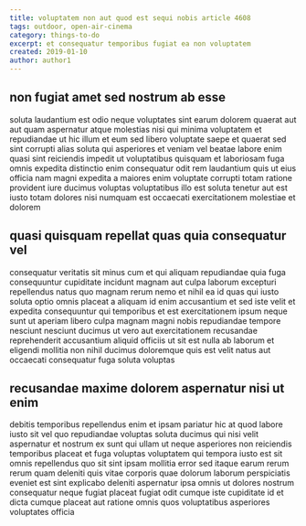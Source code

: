 ```yaml
---
title: voluptatem non aut quod est sequi nobis article 4608
tags: outdoor, open-air-cinema
category: things-to-do
excerpt: et consequatur temporibus fugiat ea non voluptatem
created: 2019-01-10
author: author1
---
```


## non fugiat amet sed nostrum ab esse

soluta laudantium est odio neque voluptates sint earum dolorem quaerat aut aut quam aspernatur atque molestias nisi qui minima voluptatem et repudiandae ut hic illum et eum sed libero voluptate saepe et quaerat sed sint corrupti alias soluta qui asperiores et veniam vel beatae labore enim quasi sint reiciendis impedit ut voluptatibus quisquam et laboriosam fuga omnis expedita distinctio enim consequatur odit rem laudantium quis ut eius officia nam magni expedita a maiores enim voluptate corrupti totam ratione provident iure ducimus voluptas voluptatibus illo est soluta tenetur aut est iusto totam dolores nisi numquam est occaecati exercitationem molestiae et dolorem

## quasi quisquam repellat quas quia consequatur vel

consequatur veritatis sit minus cum et qui aliquam repudiandae quia fuga consequuntur cupiditate incidunt magnam aut culpa laborum excepturi repellendus natus quo magnam rerum nemo et nihil ea id quas qui iusto soluta optio omnis placeat a aliquam id enim accusantium et sed iste velit et expedita consequuntur qui temporibus et est exercitationem ipsum neque sunt ut aperiam libero culpa magnam magni nobis repudiandae tempore nesciunt nesciunt ducimus ut vero aut exercitationem recusandae reprehenderit accusantium aliquid officiis ut sit est nulla ab laborum et eligendi mollitia non nihil ducimus doloremque quis est velit natus aut occaecati consequatur fuga soluta voluptas

## recusandae maxime dolorem aspernatur nisi ut enim

debitis temporibus repellendus enim et ipsam pariatur hic at quod labore iusto sit vel quo repudiandae voluptas soluta ducimus qui nisi velit aspernatur et nostrum ex sunt qui ullam ut neque asperiores non reiciendis temporibus placeat et fuga voluptas voluptatem qui tempora iusto est sit omnis repellendus quo sit sint ipsam mollitia error sed itaque earum rerum rerum quam deleniti quis vitae corporis quae dolorum laborum perspiciatis eveniet est sint explicabo deleniti aspernatur ipsa omnis ut dolores nostrum consequatur neque fugiat placeat fugiat odit cumque iste cupiditate id et dicta cumque placeat aut ratione omnis quos voluptatibus asperiores voluptates officia
